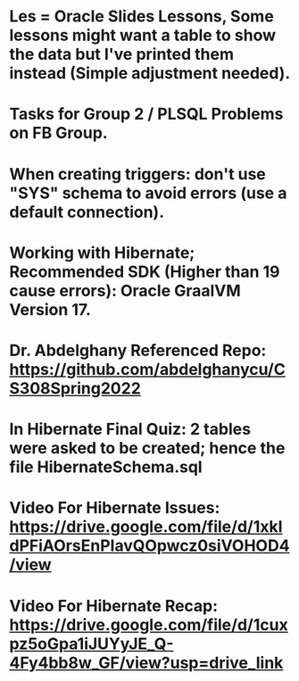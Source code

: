 # Les = Oracle Slides Lessons, Some lessons might want a table to show the data but I've printed them instead (Simple adjustment needed).
# Tasks for Group 2 / PLSQL Problems on FB Group.
# When creating triggers: don't use "SYS" schema to avoid errors (use a default connection).
# Working with Hibernate; Recommended SDK (Higher than 19 cause errors): Oracle GraalVM Version 17.
# Dr. Abdelghany Referenced Repo: https://github.com/abdelghanycu/CS308Spring2022
# In Hibernate Final Quiz: 2 tables were asked to be created; hence the file HibernateSchema.sql
# Video For Hibernate Issues: https://drive.google.com/file/d/1xkIdPFiAOrsEnPIavQOpwcz0siVOHOD4/view
# Video For Hibernate Recap: https://drive.google.com/file/d/1cuxpz5oGpa1iJUYyJE_Q-4Fy4bb8w_GF/view?usp=drive_link

